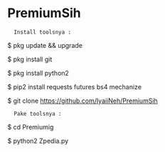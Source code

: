 # PremiumSih

      Install toolsnya :
      
$ pkg update && upgrade

$ pkg install git

$ pkg install python2

$ pip2 install requests futures bs4 mechanize

$ git clone https://github.com/IyaiiNeh/PremiumSih

      Pake toolsnya :

$ cd Premiumig

$ python2 Zpedia.py
